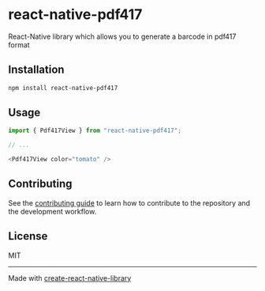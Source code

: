 # react-native-pdf417
React-Native library which allows you to generate a barcode in pdf417 format
## Installation

```sh
npm install react-native-pdf417
```

## Usage

```js
import { Pdf417View } from "react-native-pdf417";

// ...

<Pdf417View color="tomato" />
```

## Contributing

See the [contributing guide](CONTRIBUTING.md) to learn how to contribute to the repository and the development workflow.

## License

MIT

---

Made with [create-react-native-library](https://github.com/callstack/react-native-builder-bob)

